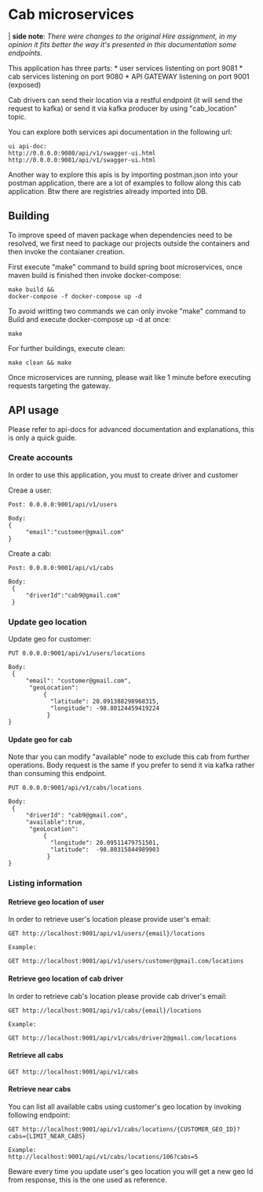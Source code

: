 # Cab microservices 
    
| **side note**: *There were changes to the  original Hire assignment, in my opinion it fits better the way it's presented in this documentation some endpoints.*

This application has three parts: 
    * user services listenting on port 9081 
    * cab services listening on port 9080 
    * API GATEWAY listening on port 9001 (exposed)

Cab drivers can send their location via a restful endpoint (it will send the request to kafka) or send it via kafka producer by using "cab_location" topic.

You can explore both services api documentation in the following url:

```
ui api-doc:
http://0.0.0.0:9080/api/v1/swagger-ui.html
http://0.0.0.0:9081/api/v1/swagger-ui.html
```

Another way to explore this apis is by importing postman.json into your postman application, there are a lot of examples to follow along this cab application. Btw there are registries already imported into DB.

## Building
To improve speed of maven package when dependencies need to be resolved, we first need to package our projects outside the containers and then invoke the contaianer creation. 

First execute "make" command to build spring boot microservices, once maven build is finished then invoke docker-compose:
```
make build &&
docker-compose -f docker-compose up -d
```

To avoid writting two commands we can only invoke "make" command to Build and execute docker-compose up -d at once:
```
make 
```

For further buildings, execute clean:
```
make clean && make
```
Once microservices are running, please wait like 1 minute before executing requests targeting the gateway.

## API usage

Please refer to api-docs for advanced documentation and explanations, this is only a quick guide.

### Create accounts 
In order to use this application, you must to create driver and customer

Creae a user:

```
Post: 0.0.0.0:9001/api/v1/users

Body: 
{
     "email":"customer@gmail.com"
}
```

Create a cab:
```
Post: 0.0.0.0:9001/api/v1/cabs

Body: 
 {
     "driverId":"cab9@gmail.com"
 }
```
### Update geo location 

Update geo for customer:
```
PUT 0.0.0.0:9001/api/v1/users/locations

Body:
 {
     "email": "customer@gmail.com",
      "geoLocation": 
          {
            "latitude": 20.091388298968315,
            "longitude": -98.80124459419224
           }
}
```

#### Update geo for cab
Note thar you can modify "available" node to exclude this cab from further operations. Body request is the same if you prefer to send it via kafka rather than consuming this endpoint.

```
PUT 0.0.0.0:9001/api/v1/cabs/locations

Body:
 {
     "driverId": "cab9@gmail.com",
     "available":true,
      "geoLocation": 
          {
            "longitude": 20.09511479751501,
            "latitude":  -98.80315844989903
           }
}
```
### Listing information

#### Retrieve geo location of user

In order to retrieve user's location please provide  user's email:
```
GET http://localhost:9001/api/v1/users/{email}/locations

Example:

GET http://localhost:9001/api/v1/users/customer@gmail.com/locations
```

#### Retrieve geo location of cab driver

In order to retrieve cab's location please provide  cab driver's email:
```
GET http://localhost:9001/api/v1/cabs/{email}/locations

Example:

GET http://localhost:9001/api/v1/cabs/driver2@gmail.com/locations
```


#### Retrieve all cabs

```
GET http://localhost:9001/api/v1/cabs
```

#### Retrieve near cabs
You can list all available cabs using customer's geo location by invoking following endpoint:

```
GET http://localhost:9001/api/v1/cabs/locations/{CUSTOMER_GEO_ID}?cabs={LIMIT_NEAR_CABS}

Example:
http://localhost:9001/api/v1/cabs/locations/106?cabs=5
```

Beware every time you update user's geo location you will get a new geo Id from response, this is the one used as reference.


